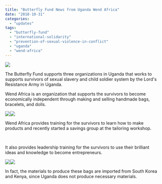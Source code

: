 ```yaml
---
title: "Butterfly Fund News from Uganda Wend Africa"
date: "2018-10-31"
categories: 
  - "updates"
tags: 
  - "butterfly-fund"
  - "international-solidarity"
  - "prevention-of-sexual-violence-in-conflict"
  - "uganda"
  - "wend-africa"
---
```


[![](https://womenandwar.net/kr/wp-content/uploads/2018/11/IMG_2274-300x204.jpg)](https://womenandwar.net/kr/wp-content/uploads/2018/11/IMG_2274.jpg)

The Butterfly Fund supports three organizations in Uganda that works to supports survivors of sexual slavery and child soldier system by the Lord's Resistance Army in Uganda.

Wend Africa is an organization that supports the survivors to become economically independent through making and selling handmade bags, bracelets, and dolls.

[![](https://womenandwar.net/kr/wp-content/uploads/2018/11/IMG_2226-300x300.jpg)](https://womenandwar.net/kr/wp-content/uploads/2018/11/IMG_2226.jpg)[![](https://womenandwar.net/kr/wp-content/uploads/2018/11/IMG_2328-e1541038237807-225x300.jpg)](https://womenandwar.net/kr/wp-content/uploads/2018/11/IMG_2328-e1541038237807.jpg)

Wend Africa provides training for the survivors to learn how to make products and recently started a savings group at the tailoring workshop.

 

It also provides leadership training for the survivors to use their brilliant ideas and knowledge to become entrepreneurs.

[![](https://womenandwar.net/kr/wp-content/uploads/2018/11/IMG_7874-300x225.jpg)](https://womenandwar.net/kr/wp-content/uploads/2018/11/IMG_7874.jpg)[![](https://womenandwar.net/kr/wp-content/uploads/2018/11/IMG_7839-300x225.jpg)](https://womenandwar.net/kr/wp-content/uploads/2018/11/IMG_7839.jpg)

In fact, the materials to produce these bags are imported from South Korea and Kenya, since Uganda does not produce necessary materials.
